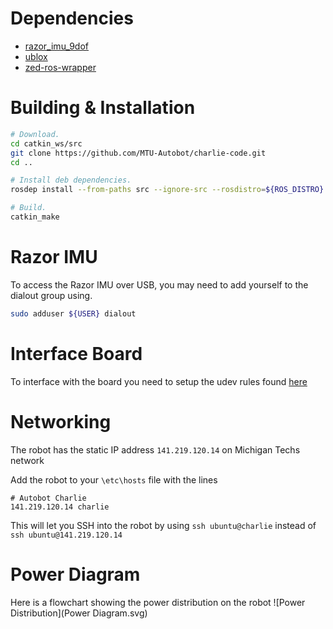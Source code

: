 # Dependencies

* [razor_imu_9dof](https://github.com/KristofRobot/razor_imu_9dof)
* [ublox](https://github.com/KumarRobotics/ublox)
* [zed-ros-wrapper](https://github.com/stereolabs/zed-ros-wrapper)

# Building & Installation

```bash
# Download.
cd catkin_ws/src
git clone https://github.com/MTU-Autobot/charlie-code.git
cd ..

# Install deb dependencies.
rosdep install --from-paths src --ignore-src --rosdistro=${ROS_DISTRO} -y

# Build.
catkin_make
```

# Razor IMU

To access the Razor IMU over USB, you may need to add yourself to the dialout group using.

```bash
sudo adduser ${USER} dialout
```

# Interface Board

To interface with the board you need to setup the udev rules found [here](https://www.pjrc.com/teensy/loader_linux.html)

# Networking

The robot has the static IP address ```141.219.120.14``` on Michigan Techs network

Add the robot to your ```\etc\hosts``` file with the lines

```
# Autobot Charlie
141.219.120.14 charlie
```

This will let you SSH into the robot by using ```ssh ubuntu@charlie``` instead of ```ssh ubuntu@141.219.120.14```

# Power Diagram
Here is a flowchart showing the power distribution on the robot
![Power Distribution](Power Diagram.svg)
